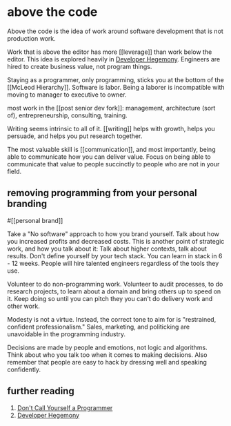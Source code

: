 # above the code

Above the code is the idea of work around software development that is not production work.

Work that is above the editor has more [[leverage]] than work below the editor. This idea is explored heavily in [Developer Hegemony](https://www.amazon.com/Developer-Hegemony-Erik-Dietrich/dp/0692866809). Engineers are hired to create business value, not program things. 

Staying as a programmer, only programming, sticks you at the bottom of the [[McLeod Hierarchy]]. Software is labor. Being a laborer is incompatible with moving to manager to executive to owner.

most work in the [[post senior dev fork]]: management, architecture (sort of), entrepreneurship, consulting, training. 

Writing seems intrinsic to all of it. [[writing]] helps with growth, helps you persuade, and helps you put research together. 

The most valuable skill is [[communication]], and most importantly, being able to communicate how you can deliver value.  Focus on being able to communicate that value to people succinctly to people who are not in your field.

## removing programming from your personal branding
#[[personal brand]]

Take a "No software" approach to how you brand yourself. Talk about how you increased profits and decreased costs. This is another point of strategic work, and how you talk about it: Talk about higher contexts, talk about results. Don't define yourself by your tech stack. You can learn in stack in 6 - 12 weeks. People will hire talented engineers regardless of the tools they use. 

Volunteer to do non-programming work. Volunteer to audit processes, to do research projects, to learn about a domain and bring others up to speed on it. Keep doing so until you can pitch they you can't do delivery work and other work.

Modesty is not a virtue. Instead, the correct tone to aim for is "restrained, confident professionalism." Sales, marketing, and politicking are unavoidable in the programming industry.

Decisions are made by people and emotions, not logic and algorithms. Think about who you talk too when it comes to making decisions. Also remember that people are easy to hack by dressing well and speaking confidently. 

## further reading
1. [Don't Call Yourself a Programmer](https://www.kalzumeus.com/2011/10/28/dont-call-yourself-a-programmer/)
2. [Developer Hegemony](https://www.amazon.com/Developer-Hegemony-Erik-Dietrich/dp/0692866809)